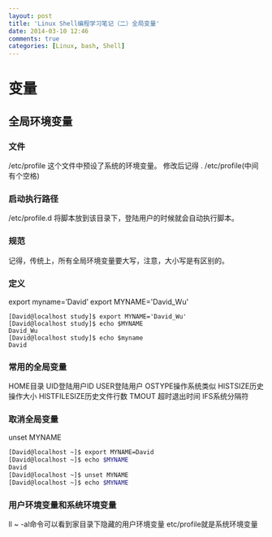 ```yaml
---
layout: post
title: 'Linux Shell编程学习笔记（二）全局变量'
date: 2014-03-10 12:46
comments: true
categories: [Linux, bash, Shell]
---
```

# 变量
## 全局环境变量
### 文件
/etc/profile 这个文件中预设了系统的环境变量。
修改后记得 . /etc/profile(中间有个空格)
### 启动执行路径
/etc/profile.d 将脚本放到该目录下，登陆用户的时候就会自动执行脚本。
### 规范
记得，传统上，所有全局环境变量要大写，注意，大小写是有区别的。
### 定义
export myname=’David’
export MYNAME='David_Wu'
```
[David@localhost study]$ export MYNAME='David_Wu'
[David@localhost study]$ echo $MYNAME
David_Wu
[David@localhost study]$ echo $myname
David
```
### 常用的全局变量
HOME目录
UID登陆用户ID
USER登陆用户
OSTYPE操作系统类似
HISTSIZE历史操作大小
HISTFILESIZE历史文件行数
TMOUT 超时退出时间
IFS系统分隔符
### 取消全局变量
unset MYNAME
```bash 控制台
[David@localhost ~]$ export MYNAME=David
[David@localhost ~]$ echo $MYNAME
David
[David@localhost ~]$ unset MYNAME
[David@localhost ~]$ echo $MYNAME
```

### 用户环境变量和系统环境变量
ll ~ -al命令可以看到家目录下隐藏的用户环境变量
etc/profile就是系统环境变量

